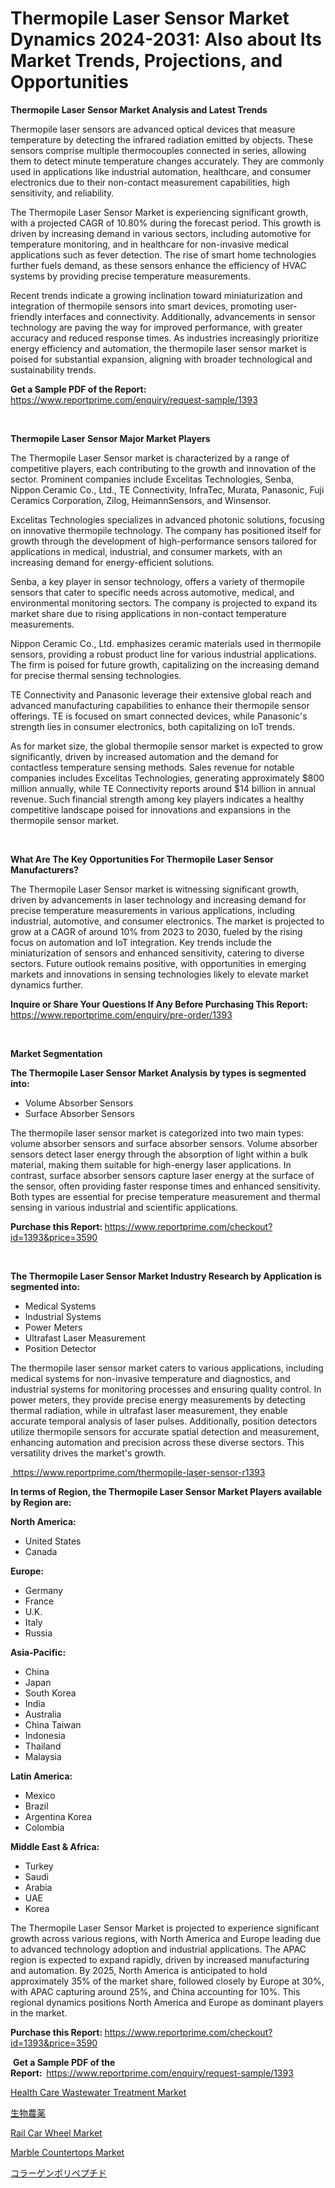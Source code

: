 <p><h1>Thermopile Laser Sensor Market Dynamics 2024-2031: Also about Its Market Trends, Projections, and Opportunities</h1></p><p><strong>Thermopile Laser Sensor Market Analysis and Latest Trends</strong></p>
<p><p>Thermopile laser sensors are advanced optical devices that measure temperature by detecting the infrared radiation emitted by objects. These sensors comprise multiple thermocouples connected in series, allowing them to detect minute temperature changes accurately. They are commonly used in applications like industrial automation, healthcare, and consumer electronics due to their non-contact measurement capabilities, high sensitivity, and reliability.</p><p>The Thermopile Laser Sensor Market is experiencing significant growth, with a projected CAGR of 10.80% during the forecast period. This growth is driven by increasing demand in various sectors, including automotive for temperature monitoring, and in healthcare for non-invasive medical applications such as fever detection. The rise of smart home technologies further fuels demand, as these sensors enhance the efficiency of HVAC systems by providing precise temperature measurements.</p><p>Recent trends indicate a growing inclination toward miniaturization and integration of thermopile sensors into smart devices, promoting user-friendly interfaces and connectivity. Additionally, advancements in sensor technology are paving the way for improved performance, with greater accuracy and reduced response times. As industries increasingly prioritize energy efficiency and automation, the thermopile laser sensor market is poised for substantial expansion, aligning with broader technological and sustainability trends.</p></p>
<p><strong>Get a Sample PDF of the Report:&nbsp;</strong> <a href="https://www.reportprime.com/enquiry/request-sample/1393">https://www.reportprime.com/enquiry/request-sample/1393</a></p>
<p>&nbsp;</p>
<p><strong>Thermopile Laser Sensor Major Market Players</strong></p>
<p><p>The Thermopile Laser Sensor market is characterized by a range of competitive players, each contributing to the growth and innovation of the sector. Prominent companies include Excelitas Technologies, Senba, Nippon Ceramic Co., Ltd., TE Connectivity, InfraTec, Murata, Panasonic, Fuji Ceramics Corporation, Zilog, HeimannSensors, and Winsensor.</p><p>Excelitas Technologies specializes in advanced photonic solutions, focusing on innovative thermopile technology. The company has positioned itself for growth through the development of high-performance sensors tailored for applications in medical, industrial, and consumer markets, with an increasing demand for energy-efficient solutions.</p><p>Senba, a key player in sensor technology, offers a variety of thermopile sensors that cater to specific needs across automotive, medical, and environmental monitoring sectors. The company is projected to expand its market share due to rising applications in non-contact temperature measurements.</p><p>Nippon Ceramic Co., Ltd. emphasizes ceramic materials used in thermopile sensors, providing a robust product line for various industrial applications. The firm is poised for future growth, capitalizing on the increasing demand for precise thermal sensing technologies.</p><p>TE Connectivity and Panasonic leverage their extensive global reach and advanced manufacturing capabilities to enhance their thermopile sensor offerings. TE is focused on smart connected devices, while Panasonic's strength lies in consumer electronics, both capitalizing on IoT trends.</p><p>As for market size, the global thermopile sensor market is expected to grow significantly, driven by increased automation and the demand for contactless temperature sensing methods. Sales revenue for notable companies includes Excelitas Technologies, generating approximately $800 million annually, while TE Connectivity reports around $14 billion in annual revenue. Such financial strength among key players indicates a healthy competitive landscape poised for innovations and expansions in the thermopile sensor market.</p></p>
<p>&nbsp;</p>
<p><strong>What Are The Key Opportunities For Thermopile Laser Sensor Manufacturers?</strong></p>
<p><p>The Thermopile Laser Sensor market is witnessing significant growth, driven by advancements in laser technology and increasing demand for precise temperature measurements in various applications, including industrial, automotive, and consumer electronics. The market is projected to grow at a CAGR of around 10% from 2023 to 2030, fueled by the rising focus on automation and IoT integration. Key trends include the miniaturization of sensors and enhanced sensitivity, catering to diverse sectors. Future outlook remains positive, with opportunities in emerging markets and innovations in sensing technologies likely to elevate market dynamics further.</p></p>
<p><strong>Inquire or Share Your Questions If Any Before Purchasing This Report:</strong> <a href="https://www.reportprime.com/enquiry/pre-order/1393">https://www.reportprime.com/enquiry/pre-order/1393</a></p>
<p>&nbsp;</p>
<p><strong>Market Segmentation</strong></p>
<p><strong>The Thermopile Laser Sensor Market Analysis by types is segmented into:</strong></p>
<p><ul><li>Volume Absorber Sensors</li><li>Surface Absorber Sensors</li></ul></p>
<p><p>The thermopile laser sensor market is categorized into two main types: volume absorber sensors and surface absorber sensors. Volume absorber sensors detect laser energy through the absorption of light within a bulk material, making them suitable for high-energy laser applications. In contrast, surface absorber sensors capture laser energy at the surface of the sensor, often providing faster response times and enhanced sensitivity. Both types are essential for precise temperature measurement and thermal sensing in various industrial and scientific applications.</p></p>
<p><strong>Purchase this Report:&nbsp;</strong><a href="https://www.reportprime.com/checkout?id=1393&price=3590">https://www.reportprime.com/checkout?id=1393&price=3590</a></p>
<p>&nbsp;</p>
<p><strong>The Thermopile Laser Sensor Market Industry Research by Application is segmented into:</strong></p>
<p><ul><li>Medical Systems</li><li>Industrial Systems</li><li>Power Meters</li><li>Ultrafast Laser Measurement</li><li>Position Detector</li></ul></p>
<p><p>The thermopile laser sensor market caters to various applications, including medical systems for non-invasive temperature and diagnostics, and industrial systems for monitoring processes and ensuring quality control. In power meters, they provide precise energy measurements by detecting thermal radiation, while in ultrafast laser measurement, they enable accurate temporal analysis of laser pulses. Additionally, position detectors utilize thermopile sensors for accurate spatial detection and measurement, enhancing automation and precision across these diverse sectors. This versatility drives the market's growth.</p></p>
<p><a href="https://www.reportprime.com/thermopile-laser-sensor-r1393">&nbsp;https://www.reportprime.com/thermopile-laser-sensor-r1393</a></p>
<p><strong>In terms of Region, the Thermopile Laser Sensor Market Players available by Region are:</strong></p>
<p>
    <p> <strong> North America: </strong>
        <ul>
            <li>United States</li>
            <li>Canada</li>
        </ul>
        </p> 
    <p> <strong> Europe: </strong>
        <ul>
            <li>Germany</li>
            <li>France</li>
            <li>U.K.</li>
            <li>Italy</li>
            <li>Russia</li>
        </ul>
        </p> 
    <p> <strong> Asia-Pacific: </strong>
        <ul>
            <li>China</li>
            <li>Japan</li>
            <li>South Korea</li>
            <li>India</li>
            <li>Australia</li>
            <li>China Taiwan</li>
            <li>Indonesia</li>
            <li>Thailand</li>
            <li>Malaysia</li>
        </ul>
        </p> 
    <p> <strong> Latin America: </strong>
        <ul>
            <li>Mexico</li>
            <li>Brazil</li>
            <li>Argentina Korea</li>
            <li>Colombia</li>
        </ul>
        </p> 
    <p> <strong> Middle East & Africa: </strong>
        <ul>
            <li>Turkey</li>
            <li>Saudi</li>
            <li>Arabia</li>
            <li>UAE</li>
            <li>Korea</li>
        </ul>
    </p>
    </p>
<p><p>The Thermopile Laser Sensor Market is projected to experience significant growth across various regions, with North America and Europe leading due to advanced technology adoption and industrial applications. The APAC region is expected to expand rapidly, driven by increased manufacturing and automation. By 2025, North America is anticipated to hold approximately 35% of the market share, followed closely by Europe at 30%, with APAC capturing around 25%, and China accounting for 10%. This regional dynamics positions North America and Europe as dominant players in the market.</p></p>
<p><strong>Purchase this Report: </strong><a href="https://www.reportprime.com/checkout?id=1393&price=3590">https://www.reportprime.com/checkout?id=1393&price=3590</a></p>
<p>&nbsp;<strong>Get a Sample PDF of the Report:&nbsp;&nbsp;</strong><a href="https://www.reportprime.com/enquiry/request-sample/1393">https://www.reportprime.com/enquiry/request-sample/1393</a></p>
<p><strong></strong></p>
<p><p><a href="https://medium.com/@kelleebernier1851/health-care-wastewater-treatment-market-industry-landscape-growth-trajectories-and-global-markets-ebf66c660a5a">Health Care Wastewater Treatment Market</a></p><p><a href="https://medium.com/@ertg45hg/%E3%82%B0%E3%83%AD%E3%83%BC%E3%83%90%E3%83%AB%E3%83%90%E3%82%A4%E3%82%AA%E3%83%AC%E3%83%BC%E3%82%B7%E3%83%A7%E3%83%8A%E3%83%AB%E8%BE%B2%E8%96%AC%E5%B8%82%E5%A0%B4%E5%8B%95%E5%90%91-2024%E5%B9%B4-2031%E5%B9%B4-%E3%81%AB%E9%96%A2%E3%81%99%E3%82%8B%E6%88%A6%E7%95%A5%E7%9A%84%E6%B4%9E%E5%AF%9F-191%E3%83%9A%E3%83%BC%E3%82%B8%E3%81%A7%E7%B6%B2%E7%BE%85-48ac9dc2d859">生物農薬</a></p><p><a href="https://www.linkedin.com/pulse/rail-car-wheel-market-strategic-insights-product-evolution-whb6e?trackingId=rhhWPCc1QEOusfHBaPHLsQ%3D%3D">Rail Car Wheel Market</a></p><p><a href="https://www.linkedin.com/pulse/emerging-marble-countertops-market-opportunities-analysis-investors-bzjuf?trackingId=rTm3PGN8SmWfSkhFq3cpiw%3D%3D">Marble Countertops Market</a></p><p><a href="https://medium.com/@ertg45hg/%E3%82%B3%E3%83%A9%E3%83%BC%E3%82%B2%E3%83%B3%E3%83%9A%E3%83%97%E3%83%81%E3%83%89%E5%B8%82%E5%A0%B4%E3%81%AF%E3%81%A9%E3%81%AE%E3%82%88%E3%81%86%E3%81%AB%E9%80%B2%E5%8C%96%E3%81%99%E3%82%8B%E3%81%AE%E3%81%8B-2024%E5%B9%B4-2031%E5%B9%B4-%E3%81%AE%E5%B8%82%E5%A0%B4%E6%88%90%E9%95%B7%E5%88%86%E6%9E%90-fbd8fa6b359e">コラーゲンポリペプチド</a></p></p>